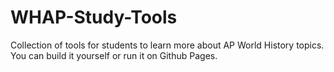 # WHAP-Study-Tools

Collection of tools for students to learn more about AP World History topics. You can build it yourself or run it on Github Pages.

